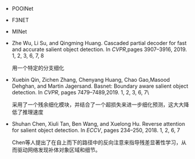 - POOlNet

- F3NET

- MINet

- Zhe Wu, Li Su, and Qingming Huang. Cascaded partial decoder for fast and accurate salient object detection. In *CVPR*,pages 3907–3916, 2019. 1, 2, 3, 6, 7, 8

  用一个特定的分支细化

- Xuebin Qin, Zichen Zhang, Chenyang Huang, Chao Gao,Masood Dehghan, and Martin Jagersand. Basnet: Boundary aware salient object detection. In *CVPR*, pages 7479–7489,2019. 1, 2, 3, 6, 7\

  采用了一个残余细化模块，并结合了一个超损失来进一步细化预测，这大大降低了推理速度

- Shuhan Chen, Xiuli Tan, Ben Wang, and Xuelong Hu. Reverse attention for salient object detection. In *ECCV*, pages 234–250, 2018. 1, 2, 6, 7

  Chen等人提出了在自上而下的路径中的反向注意来指导残差显著性学习，从而驱动网络发现补体对象区域和细节。